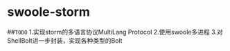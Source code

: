# swoole-storm

##`TODO`
    1.实现storm的多语言协议MultiLang Protocol
    2.使用swoole多进程
    3.对ShellBolt进一步封装，实现各种类型的Bolt

